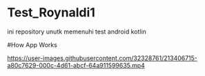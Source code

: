 # Test_Roynaldi1

ini repository unutk memenuhi test android kotlin

#How App Works

https://user-images.githubusercontent.com/32328761/213406715-a80c7629-000c-4d61-abcf-64a911599635.mp4
